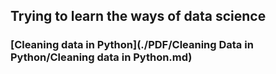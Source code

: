 ## Trying to learn the ways of data science

### [Cleaning data in Python](./PDF/Cleaning Data in Python/Cleaning data in Python.md)

